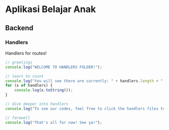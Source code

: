 # Aplikasi Belajar Anak

## Backend

### Handlers

Handlers for routes! 

```js
// greetings
console.log("WELCOME TO HANDLERS FOLDER!");

// learn to count
console.log("You will see there are currently: " + handlers.length + " handlers to our routes. They are: ");
for (x of handlers) {
    console.log(x.toString());
}

// dive deeper into handlers
console.log("To see our codes, feel free to click the handlers files to know what our code is doing.");

// farewell
console.log("That's all for now! See ya!");
```

